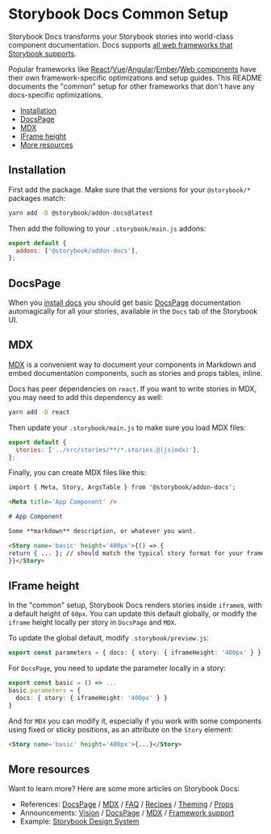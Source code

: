 <h1>Storybook Docs Common Setup</h1>

Storybook Docs transforms your Storybook stories into world-class component documentation. Docs supports [all web frameworks that Storybook supports](../README.md#framework-support).

Popular frameworks like [React](../react/README.md)/[Vue](../vue/README.md)/[Angular](../angular/README.md)/[Ember](../ember/README.md)/[Web components](../web-components/README.md) have their own framework-specific optimizations and setup guides. This README documents the "common" setup for other frameworks that don't have any docs-specific optimizations.

- [Installation](#installation)
- [DocsPage](#docspage)
- [MDX](#mdx)
- [IFrame height](#iframe-height)
- [More resources](#more-resources)

## Installation

First add the package. Make sure that the versions for your `@storybook/*` packages match:

```sh
yarn add -D @storybook/addon-docs@latest
```

Then add the following to your `.storybook/main.js` addons:

```js
export default {
  addons: ['@storybook/addon-docs'],
};
```

## DocsPage

When you [install docs](#installation) you should get basic [DocsPage](../docs/docspage.md) documentation automagically for all your stories, available in the `Docs` tab of the Storybook UI.

## MDX

[MDX](../docs/mdx.md) is a convenient way to document your components in Markdown and embed documentation components, such as stories and props tables, inline.

Docs has peer dependencies on `react`. If you want to write stories in MDX, you may need to add this dependency as well:

```sh
yarn add -D react
```

Then update your `.storybook/main.js` to make sure you load MDX files:

```js
export default {
  stories: ['../src/stories/**/*.stories.@(js|mdx)'],
};
```

Finally, you can create MDX files like this:

```md
import { Meta, Story, ArgsTable } from '@storybook/addon-docs';

<Meta title='App Component' />

# App Component

Some **markdown** description, or whatever you want.

<Story name='basic' height='400px'>{() => {
return { ... }; // should match the typical story format for your framework
}}</Story>
```

## IFrame height

In the "common" setup, Storybook Docs renders stories inside `iframe`s, with a default height of `60px`. You can update this default globally, or modify the `iframe` height locally per story in `DocsPage` and `MDX`.

To update the global default, modify `.storybook/preview.js`:

```ts
export const parameters = { docs: { story: { iframeHeight: '400px' } } };
```

For `DocsPage`, you need to update the parameter locally in a story:

```ts
export const basic = () => ...
basic.parameters = {
  docs: { story: { iframeHeight: '400px' } }
}
```

And for `MDX` you can modify it, especially if you work with some components using fixed or sticky positions, as an attribute on the `Story` element:

```md
<Story name='basic' height='400px'>{...}</Story>
```

## More resources

Want to learn more? Here are some more articles on Storybook Docs:

- References: [DocsPage](../docs/docspage.md) / [MDX](../docs/mdx.md) / [FAQ](../docs/faq.md) / [Recipes](../docs/recipes.md) / [Theming](../docs/theming.md) / [Props](../docs/props-tables.md)
- Announcements: [Vision](https://medium.com/storybookjs/storybook-docs-sneak-peak-5be78445094a) / [DocsPage](https://medium.com/storybookjs/storybook-docspage-e185bc3622bf) / [MDX](https://medium.com/storybookjs/rich-docs-with-storybook-mdx-61bc145ae7bc) / [Framework support](https://medium.com/storybookjs/storybook-docs-for-new-frameworks-b1f6090ee0ea)
- Example: [Storybook Design System](https://github.com/storybookjs/design-system)
